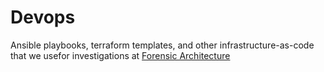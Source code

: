 # Devops

Ansible playbooks, terraform templates, and other infrastructure-as-code that
we usefor investigations at [Forensic Architecture](https://forensic-architecture.org)
